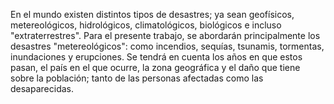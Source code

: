 En el mundo existen distintos tipos de desastres; ya sean geofísicos, metereológicos, hidrológicos, climatológicos, biológicos e incluso "extraterrestres". Para el presente trabajo, se abordarán principalmente los desastres "metereológicos": como incendios, sequías, tsunamis, tormentas, inundaciones y erupciones. Se tendrá en cuenta los años en que estos pasan, el país en el que ocurre, la zona geográfica y el daño que tiene sobre la población; tanto de las personas afectadas como las desaparecidas.